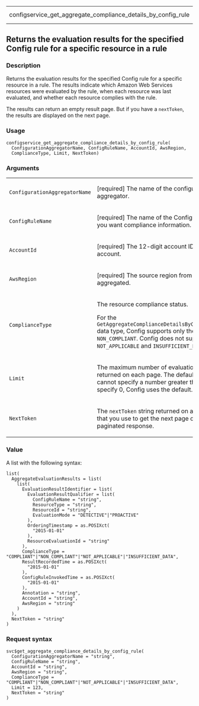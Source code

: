 <table style="width: 100%;">
<tbody>
<tr class="odd">
<td>configservice_get_aggregate_compliance_details_by_config_rule</td>
<td style="text-align: right;">R Documentation</td>
</tr>
</tbody>
</table>

## Returns the evaluation results for the specified Config rule for a specific resource in a rule

### Description

Returns the evaluation results for the specified Config rule for a
specific resource in a rule. The results indicate which Amazon Web
Services resources were evaluated by the rule, when each resource was
last evaluated, and whether each resource complies with the rule.

The results can return an empty result page. But if you have a
`nextToken`, the results are displayed on the next page.

### Usage

    configservice_get_aggregate_compliance_details_by_config_rule(
      ConfigurationAggregatorName, ConfigRuleName, AccountId, AwsRegion,
      ComplianceType, Limit, NextToken)

### Arguments

<table>
<colgroup>
<col style="width: 35%" />
<col style="width: 65%" />
</colgroup>
<tbody>
<tr class="odd">
<td><code
id="configservice_get_aggregate_compliance_details_by_config_rule_:_ConfigurationAggregatorName">ConfigurationAggregatorName</code></td>
<td><p>[required] The name of the configuration aggregator.</p></td>
</tr>
<tr class="even">
<td><code
id="configservice_get_aggregate_compliance_details_by_config_rule_:_ConfigRuleName">ConfigRuleName</code></td>
<td><p>[required] The name of the Config rule for which you want
compliance information.</p></td>
</tr>
<tr class="odd">
<td><code
id="configservice_get_aggregate_compliance_details_by_config_rule_:_AccountId">AccountId</code></td>
<td><p>[required] The 12-digit account ID of the source
account.</p></td>
</tr>
<tr class="even">
<td><code
id="configservice_get_aggregate_compliance_details_by_config_rule_:_AwsRegion">AwsRegion</code></td>
<td><p>[required] The source region from where the data is
aggregated.</p></td>
</tr>
<tr class="odd">
<td><code
id="configservice_get_aggregate_compliance_details_by_config_rule_:_ComplianceType">ComplianceType</code></td>
<td><p>The resource compliance status.</p>
<p>For the <code>GetAggregateComplianceDetailsByConfigRuleRequest</code>
data type, Config supports only the <code>COMPLIANT</code> and
<code>NON_COMPLIANT</code>. Config does not support the
<code>NOT_APPLICABLE</code> and <code>INSUFFICIENT_DATA</code>
values.</p></td>
</tr>
<tr class="even">
<td><code
id="configservice_get_aggregate_compliance_details_by_config_rule_:_Limit">Limit</code></td>
<td><p>The maximum number of evaluation results returned on each page.
The default is 50. You cannot specify a number greater than 100. If you
specify 0, Config uses the default.</p></td>
</tr>
<tr class="odd">
<td><code
id="configservice_get_aggregate_compliance_details_by_config_rule_:_NextToken">NextToken</code></td>
<td><p>The <code>nextToken</code> string returned on a previous page
that you use to get the next page of results in a paginated
response.</p></td>
</tr>
</tbody>
</table>

### Value

A list with the following syntax:

    list(
      AggregateEvaluationResults = list(
        list(
          EvaluationResultIdentifier = list(
            EvaluationResultQualifier = list(
              ConfigRuleName = "string",
              ResourceType = "string",
              ResourceId = "string",
              EvaluationMode = "DETECTIVE"|"PROACTIVE"
            ),
            OrderingTimestamp = as.POSIXct(
              "2015-01-01"
            ),
            ResourceEvaluationId = "string"
          ),
          ComplianceType = "COMPLIANT"|"NON_COMPLIANT"|"NOT_APPLICABLE"|"INSUFFICIENT_DATA",
          ResultRecordedTime = as.POSIXct(
            "2015-01-01"
          ),
          ConfigRuleInvokedTime = as.POSIXct(
            "2015-01-01"
          ),
          Annotation = "string",
          AccountId = "string",
          AwsRegion = "string"
        )
      ),
      NextToken = "string"
    )

### Request syntax

    svc$get_aggregate_compliance_details_by_config_rule(
      ConfigurationAggregatorName = "string",
      ConfigRuleName = "string",
      AccountId = "string",
      AwsRegion = "string",
      ComplianceType = "COMPLIANT"|"NON_COMPLIANT"|"NOT_APPLICABLE"|"INSUFFICIENT_DATA",
      Limit = 123,
      NextToken = "string"
    )
